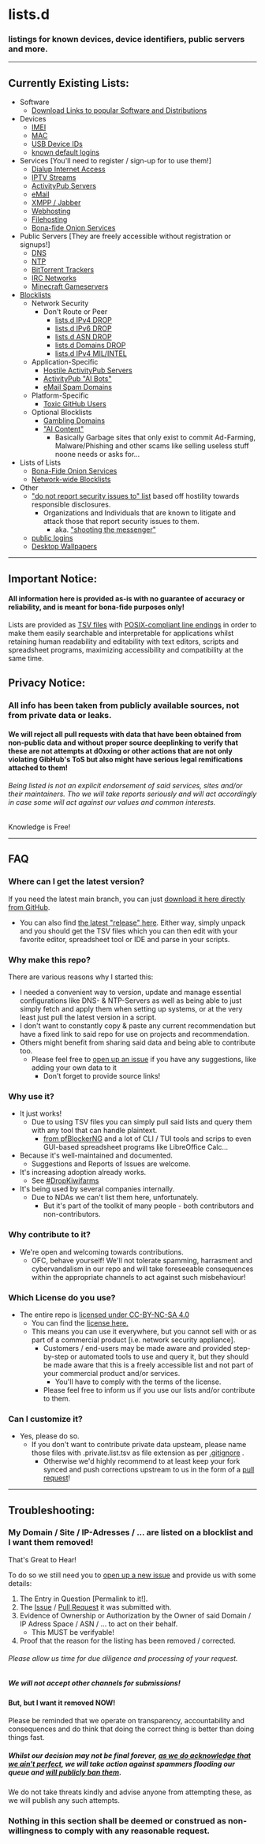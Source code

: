 # lists.d
### listings for known devices, device identifiers, public servers and more.

---
## Currently Existing Lists:
- Software
  - [Download Links to popular Software and Distributions](./largefiles.downloads.links.list.tsv)
- Devices
  - [IMEI](./imei.devices.list.tsv)
  - [MAC](./mac.devices.list.tsv)
  - [USB Device IDs](./usb.devices.list.tsv)
  - [known default logins](./default.logins.list.tsv)
- Services [You'll need to register / sign-up for to use them!]
  - [Dialup Internet Access](./dialup.providers.list.tsv)
  - [IPTV Streams](./iptv.livestreams.list.tsv)
  - [ActivityPub Servers](./activitypub.servers.list.tsv)
  - [eMail](./email.servers.list.tsv)
  - [XMPP / Jabber](./xmpp.servers.list.tsv)
  - [Webhosting](free.webhosters.list.tsv)
  - [Filehosting](free.filehosters.list.tsv)
  - [Bona-fide Onion Services](./onion.domains.list.tsv)
- Public Servers [They are freely accessible without registration or signups!]
  - [DNS](./dns.servers.list.tsv)
  - [NTP](./ntp.servers.list.tsv)
  - [BitTorrent Trackers](./bittorent.trackers.list.tsv)
  - [IRC Networks](./irc.networks.list.tsv)
  - [Minecraft Gameservers](./minecraft.gameservers.list.tsv)
- [Blocklists](./blocklists.list.tsv)
  - Network Security
    - Don't Route or Peer
      - [lists.d IPv4 DROP](./drop.ipv4.block.list.tsv)
      - [lists.d IPv6 DROP](./drop.ipv6.block.list.tsv)
      - [lists.d ASN DROP](./drop.asn.block.list.tsv)
      - [lists.d Domains DROP](./drop.domains.block.list.tsv)
      - [lists.d IPv4 MIL/INTEL](./milintel.ipv4.block.list.tsv)
  - Application-Specific
    - [Hostile ActivityPub Servers](./activitypub.domains.block.list.tsv)
    - [ActivityPub "AI Bots"](./activitypub.bots.block.list.tsv)
    - [eMail Spam Domains](./spammers.domains.block.list.tsv)
  - Platform-Specific
    - [Toxic GitHub Users](./users.github.block.list.tsv)
  - Optional Blocklists
    - [Gambling Domains](./gambling.domains.block.list.tsv)
    - ["AI Content"](./ai.content.domains.block.list.tsv)
      - Basically Garbage sites that only exist to commit Ad-Farming, Malware/Phishing and other scams like selling useless stuff noone needs or asks for...
- Lists of Lists
  - [Bona-Fide Onion Services](./onionlists.list.tsv)
  - [Network-wide Blocklists](./blocklists.list.tsv)
- Other
  - ["do not report security issues to" list](./dontreport.security.list.tsv)  based off hostility towards responsible disclosures.
    - Organizations and Individuals that are known to litigate and attack those that report security issues to them.
      - aka. ["shooting the messenger"](https://en.wikipedia.org/wiki/Shooting_the_messenger)
  - [public logins](./logins.list.tsv)
  - [Desktop Wallpapers](./desktop.wallpapers.list.tsv)

---
## Important Notice:
#### All information here is provided as-is with no guarantee of accuracy or reliability, and is meant for bona-fide purposes only!
Lists are provided as [TSV files](https://en.wikipedia.org/wiki/Tab-separated_values) with [POSIX-compliant line endings](https://en.wikipedia.org/wiki/Newline#Representation) in order to make them easily searchable and interpretable for applications whilst retaining human readability and editability with text editors, scripts and spreadsheet programs, maximizing accessibility and compatibility at the same time.

## Privacy Notice:
### All info has been taken from publicly available sources, not from private data or leaks.
#### We will reject all pull requests with data that have been obtained from non-public data and without proper source deeplinking to verify that these are not attempts at d0xxing or other actions that are not only violating GibHub's ToS but also might have serious legal remifications attached to them!
###### Being listed is not an explicit endorsement of said services, sites and/or their maintainers. Tho we will take reports seriously and will act accordingly in case some will act against our values and common interests.
Knowledge is Free!

---
## FAQ

### Where can I get the latest version?
If you need the latest main branch, you can just [download it here directly from GitHub](https://github.com/greyhat-academy/lists.d/archive/refs/heads/main.zip).
- You can also find [the latest "release" here](https://github.com/greyhat-academy/lists.d/releases/latest).
  Either way, simply unpack and you should get the TSV files which you can then edit with your favorite editor, spreadsheet tool or IDE and parse in your scripts.

### Why make this repo?
There are various reasons why I started this:
- I needed a convenient way to version, update and manage essential configurations like DNS- & NTP-Servers as well as being able to just simply fetch and apply them when setting up systems, or at the very least just pull the latest version in a script.
- I don't want to constantly copy & paste any current recommendation but have a fixed link to said repo for use on projects and recommendation.
- Others might benefit from sharing said data and being able to contribute too.
  - Please feel free to [open up an issue](https://github.com/greyhat-academy/lists.d/issues) if you have any suggestions, like adding your own data to it
    - Don't forget to provide source links!

### Why use it?
- It just works!
  - Due to using TSV files you can simply pull said lists and query them with any tool that can handle plaintext.
    - [from pfBlockerNG](https://twitter.com/k3vk4/status/1564055009762967555) and a lot of CLI / TUI tools and scrips to even GUI-based spreadsheet programs like LibreOffice Calc...
- Because it's well-maintained and documented.
  - Suggestions and Reports of Issues are welcome.
- It's increasing adoption already works.
  - See [#DropKiwifarms](https://twitter.com/k3vk4/status/1562956359686971392)
- It's being used by several companies internally.
  - Due to NDAs we can't list them here, unfortunately.
    - But it's part of the toolkit of many people - both contributors and non-contributors.

### Why contribute to it?
- We're open and welcoming towards contributions.
  - OFC, behave yourself! We'll not tolerate spamming, harrasment and cybervandalism in our repo and will take foreseeable consequences within the appropriate channels to act against such misbehaviour!

### Which License do you use?
- The entire repo is [licensed under CC-BY-NC-SA 4.0](https://creativecommons.org/licenses/by-nc-sa/4.0/)
  - You can find the [license here.](./LICENSE.md)
  - This means you can use it everywhere, but you cannot sell with or as part of a commercial product [i.e. network security appliance].
    - Customers / end-users may be made aware and provided step-by-step or automated tools to use and query it, but they should be made aware that this is a freely accessible list and not part of your commercial product and/or services.
      - You'll have to comply with the terms of the license.
    - Please feel free to inform us if you use our lists and/or contribute to them.

### Can I customize it?
- Yes, please do so.
  - If you don't want to contribute private data upsteam, please name those files with .private.list.tsv  as file extension as per [.gitignore](.gitignore) .
    - Otherwise we'd highly recommend to at least keep your fork synced and push corrections upstream to us in the form of a [pull request](https://github.com/greyhat-academy/lists.d/pulls)!

---
## Troubleshooting:
### My Domain / Site / IP-Adresses / ... are listed on a blocklist and I want them removed!
That's Great to Hear! 

To do so we still need you to [open up a new issue](https://github.com/greyhat-academy/lists.d/issues/new/choose) and provide us with some details:
1. The Entry in Question [Permalink to it!].
2. The [Issue](https://github.com/greyhat-academy/lists.d/issues?q=is%3Aissue) / [Pull Request](https://github.com/greyhat-academy/lists.d/pulls?q=is%3Apr+) it was submitted with.
3. Evidence of Ownership or Authorization by the Owner of said Domain / IP Adress Space / ASN / ... to act on their behalf.
   - This MUST be verifyable!
4. Proof that the reason for the listing has been removed / corrected.

###### Please allow us time for due diligence and processing of your request.
##### We will not accept other channels for submissions!
###
#### But, but I want it removed NOW!
Please be reminded that we operate on transparency, accountability and consequences and do think that doing the correct thing is better than doing things fast.
##### Whilst our decision may not be final forever, [as we do acknowledge that we ain't perfect](https://github.com/greyhat-academy/lists.d/issues/17), we will take action against spammers flooding our queue and [will publicly ban them](users.github.block.list.tsv).
We do not take threats kindly and advise anyone from attempting these, as we will publish any such attempts.

### Nothing in this section shall be deemed or construed as non-willingness to comply with any reasonable request.